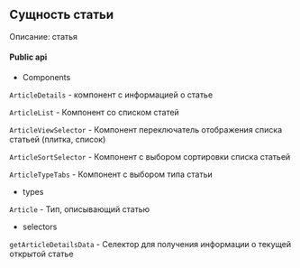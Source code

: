 ## Сущность статьи

Описание: статья

#### Public api

-   Components

`ArticleDetails` - компонент с информацией о статье

`ArticleList` - Компонент со списком статей

`ArticleViewSelector` - Компонент переключатель отображения списка статьей (плитка, список)

`ArticleSortSelector` - Компонент с выбором сортировки списка статьей

`ArticleTypeTabs` - Компонент с выбором типа статьи

-   types

`Article` - Тип, описывающий статью

-   selectors

`getArticleDetailsData` - Селектор для получения информации о текущей открытой статье
